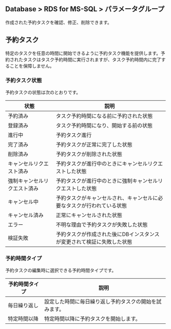 ## Database > RDS for MS-SQL > パラメータグループ

作成された予約タスクを確認、修正、削除できます。

## 予約タスク

特定のタスクを任意の時間に開始できるように予約タスク機能を提供します。予約されたタスクはタスク予約時間に実行されますが、タスク予約時間内に完了することを保障しません。

### 予約タスク状態

予約タスクの状態は次のとおりです。

| 状態       | 説明                                    |
|------------|-----------------------------------------|
| 予約済み       | タスク予約時間になる前に予約された状態                 |
| 登録済み       | タスク予約時間になり、開始する前の状態                |
| 進行中     | 予約タスク進行                              |
| 完了済み       | 予約タスクが正常に完了した状態                   |
| 削除済み       | 予約タスクが削除された状態                        |
| キャンセルリクエスト済み   | 予約タスクが進行中のときにキャンセルリクエストした状態               |
| 強制キャンセルリクエスト済み | 予約タスクが進行中のときに強制キャンセルリクエストした状態            |
| キャンセル中     | 予約タスクがキャンセルされ、キャンセルに必要なタスクが行われている状態   |
| キャンセル済み      | 正常にキャンセルされた状態  
| エラー       | 不明な理由で予約タスクが失敗した状態              |
| 検証失敗 | 予約タスクが作成された後にDBインスタンスが変更されて検証に失敗した状態 |

### 予約時間タイプ

予約タスクの編集時に選択できる予約時間タイプです。

| 予約時間タイプ | 説明                             |
|----------|----------------------------------|
| 毎日繰り返し   | 設定した時間に毎日繰り返し予約タスクの開始を試みます。 |
| 特定時間以降 | 特定時間以降に予約タスクを開始します。            |
